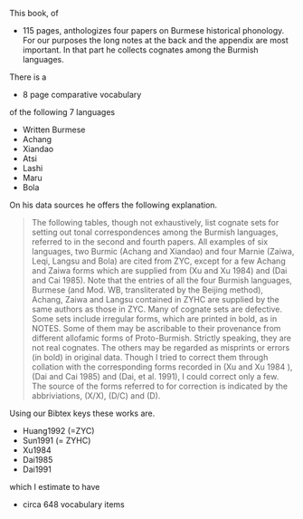 This book, of 
* 115 pages, 
anthologizes four papers on Burmese historical phonology. For our purposes the long notes at the back and the appendix are most important. In that part he collects cognates among the Burmish languages. 

There is a
* 8 page comparative vocabulary 

of the following 7 languages
* Written Burmese
* Achang
* Xiandao
* Atsi
* Lashi
* Maru
* Bola

On his data sources he offers the following explanation. 

> The following tables, though not exhaustively, list cognate sets for setting out tonal correspondences among the Burmish languages, referred to in the second and fourth papers. All examples of six languages, two Burmic (Achang and Xiandao) and four Marnie (Zaiwa, Leqi, Langsu and Bola) are cited from ZYC, except for a few Achang and Zaiwa forms which are supplied from (Xu and Xu 1984) and (Dai and Cai 1985). Note that the entries of all the four Burmish languages, Burmese (and Mod. WB, transliterated by the Beijing method), Achang, Zaiwa and Langsu contained in ZYHC are supplied by the same authors as those in ZYC. Many of cognate sets are defective. Some sets include irregular forms, which are printed in bold, as in NOTES. Some of them may be ascribable to their provenance from different allofamic forms of Proto-Burmish. Strictly speaking, they are not real cognates. The others may be regarded as misprints or errors (in bold) in original data. Though I tried to correct them through collation with the corresponding forms recorded in (Xu and Xu 1984 ), (Dai and Cai 1985) and (Dai, et al. 1991), I could correct only a few. The source of the forms referred to for correction is indicated by the abbriviations, (X/X), (D/C) and (D).

Using our Bibtex keys these works are. 
* Huang1992 (=ZYC)
* Sun1991 (= ZYHC)
* Xu1984
* Dai1985
* Dai1991

which I estimate to have 
* circa 648 vocabulary items
